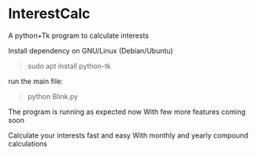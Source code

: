 # InterestCalc
A python+Tk program to calculate interests

Install dependency on GNU/Linux (Debian/Ubuntu)
>sudo apt install python-tk

run the main file:
>python Blink.py

The program is running as expected now
With few more features coming soon

Calculate your interests fast and easy
With monthly and yearly compound 
calculations 
